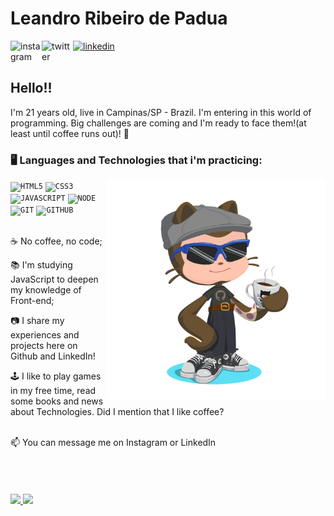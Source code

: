 
<div dsplay="inline-block">
 
 <h1 align="left">Leandro Ribeiro de Padua</h1>
 <a href="https://www.instagram.com/leandrorpadua/">
    <img align="left" width="50px" src="https://cdn-icons-png.flaticon.com/128/4494/4494488.png" alt="instagram" style="vertical-align:top;">
  </a> 
  <a href="https://twitter.com/Donkeylrp">
    <img align="left" width="50px" src="https://cdn-icons-png.flaticon.com/128/3670/3670151.png" alt="twitter" style="vertical-align:top;">
  </a>
  <a href="https://www.linkedin.com/in/leandro-padua-a47b8a168">
    <img width="50px" src="https://cdn-icons-png.flaticon.com/128/145/145807.png" alt="linkedin" style="vertical-align:top;">
  </a>
</div>
</br>

## Hello!!

I'm 21 years old, live in Campinas/SP - Brazil. I'm entering in this world of programming. Big challenges are coming and I'm ready to face them!(at least until coffee runs out)!  🙌
</br>

### 🖥️ Languages and Technologies that i'm practicing:
<img width="350px" align="right" src="octocat.png">
<code><img width="40px" src="https://cdn.jsdelivr.net/gh/devicons/devicon/icons/html5/html5-original-wordmark.svg" title = "HTML5"/></code>
<code><img width="40px" src="https://cdn.jsdelivr.net/gh/devicons/devicon/icons/css3/css3-original-wordmark.svg" title = "CSS3"/></code>
<code><img width="40px" src="https://cdn.jsdelivr.net/gh/devicons/devicon/icons/javascript/javascript-original.svg" title = "JAVASCRIPT"/></code>
<code><img width="40px" src="https://cdn.jsdelivr.net/gh/devicons/devicon/icons/nodejs/nodejs-original.svg" title = "NODE"/></code>
<code><img width="40px" src="https://cdn.jsdelivr.net/gh/devicons/devicon/icons/git/git-original.svg" title = "GIT"/></code>
<code><img width="40px" src="https://cdn.jsdelivr.net/gh/devicons/devicon/icons/github/github-original.svg" title = "GITHUB"/></code>

</br>
</br>
<div display="inline-block">
 <p align="left">☕ No coffee, no code;</p>
 <p align="left">📚 I'm studying JavaScript to deepen my knowledge of Front-end;</p>
 <p align="left">📷 I share my experiences and projects here on Github and LinkedIn!</p>
 <p align="left">🕹️ I like to play games in my free time, read some books and news about Technologies. Did I mention that I like coffee?</p>
</div>
</br>
📫 You can message me on Instagram or LinkedIn
</br></br></br></br></br>
<div>
<a href="https://github.com/LeandroRPP">
  <img loading="lazy" height="160em" src="https://github-readme-stats.vercel.app/api?username=LeandroRPP&show_icons=true&theme=tokyonight&include_all_commits=true&count_private=true"/>
  <img loading="lazy" height="160em" src="https://github-readme-stats.vercel.app/api/top-langs/?username=LeandroRPP&layout=compact&langs_count=7&theme=tokyonight"/>
</div>


